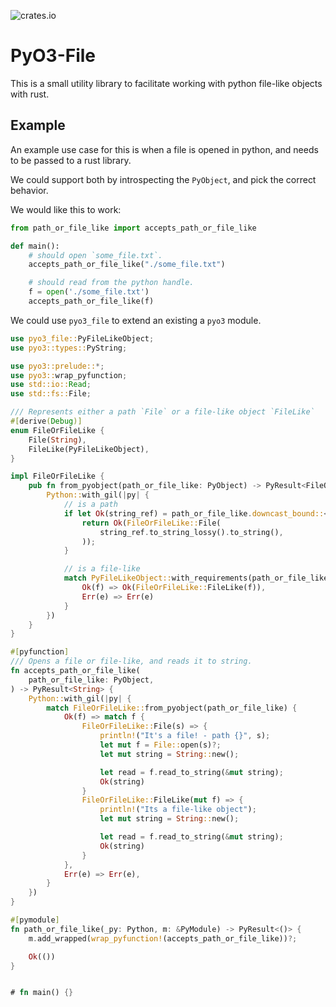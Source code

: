 ![crates.io](https://img.shields.io/crates/v/pyo3-file.svg)

# PyO3-File

This is a small utility library to facilitate working with python file-like objects with rust.

## Example

An example use case for this is when a file is opened in python, and needs to be passed to a rust library.

We could support both by introspecting the `PyObject`, and pick the correct behavior.

We would like this to work:
```python
from path_or_file_like import accepts_path_or_file_like

def main():
    # should open `some_file.txt`.
    accepts_path_or_file_like("./some_file.txt")

    # should read from the python handle.
    f = open('./some_file.txt')
    accepts_path_or_file_like(f)
```

We could use `pyo3_file` to extend an existing a `pyo3` module.

```rust
use pyo3_file::PyFileLikeObject;
use pyo3::types::PyString;

use pyo3::prelude::*;
use pyo3::wrap_pyfunction;
use std::io::Read;
use std::fs::File;

/// Represents either a path `File` or a file-like object `FileLike`
#[derive(Debug)]
enum FileOrFileLike {
    File(String),
    FileLike(PyFileLikeObject),
}

impl FileOrFileLike {
    pub fn from_pyobject(path_or_file_like: PyObject) -> PyResult<FileOrFileLike> {
        Python::with_gil(|py| {
            // is a path
            if let Ok(string_ref) = path_or_file_like.downcast_bound::<PyString>(py) {
                return Ok(FileOrFileLike::File(
                    string_ref.to_string_lossy().to_string(),
                ));
            }

            // is a file-like
            match PyFileLikeObject::with_requirements(path_or_file_like, true, false, true, false) {
                Ok(f) => Ok(FileOrFileLike::FileLike(f)),
                Err(e) => Err(e)
            }
        })
    }
}

#[pyfunction]
/// Opens a file or file-like, and reads it to string.
fn accepts_path_or_file_like(
    path_or_file_like: PyObject,
) -> PyResult<String> {
    Python::with_gil(|py| {
        match FileOrFileLike::from_pyobject(path_or_file_like) {
            Ok(f) => match f {
                FileOrFileLike::File(s) => {
                    println!("It's a file! - path {}", s);
                    let mut f = File::open(s)?;
                    let mut string = String::new();

                    let read = f.read_to_string(&mut string);
                    Ok(string)
                }
                FileOrFileLike::FileLike(mut f) => {
                    println!("Its a file-like object");
                    let mut string = String::new();

                    let read = f.read_to_string(&mut string);
                    Ok(string)
                }
            },
            Err(e) => Err(e),
        }
    })
}

#[pymodule]
fn path_or_file_like(_py: Python, m: &PyModule) -> PyResult<()> {
    m.add_wrapped(wrap_pyfunction!(accepts_path_or_file_like))?;

    Ok(())
}


# fn main() {}
```
